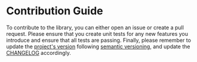 # Contribution Guide
To contribute to the library, you can either open an issue or create a pull request. Please ensure that you create unit tests for any new features you introduce and ensure that all tests are passing.
Finally, please remember to update the [project's version](https://github.com/transferwise/tw-context/blob/master/gradle.properties) following [semantic versioning](https://semver.org/), and update the [CHANGELOG](https://github.com/transferwise/tw-context/blob/master/CHANGELOG.md) accordingly.